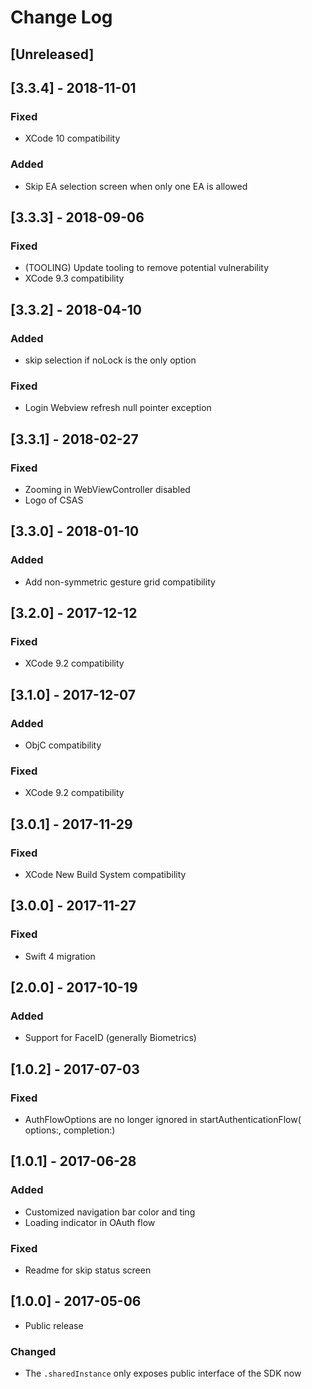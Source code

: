 # Change Log

## [Unreleased]

## [3.3.4] - 2018-11-01

### Fixed
- XCode 10 compatibility

### Added
- Skip EA selection screen when only one EA is allowed

## [3.3.3] - 2018-09-06

### Fixed
- (TOOLING) Update tooling to remove potential vulnerability
- XCode 9.3 compatibility

## [3.3.2] - 2018-04-10

### Added
- skip selection if noLock is the only option

### Fixed
- Login Webview refresh null pointer exception

## [3.3.1] - 2018-02-27

### Fixed
- Zooming in WebViewController disabled
- Logo of CSAS

## [3.3.0] - 2018-01-10

### Added 
- Add non-symmetric gesture grid compatibility

## [3.2.0] - 2017-12-12

### Fixed
- XCode 9.2 compatibility

## [3.1.0] - 2017-12-07

### Added
- ObjC compatibility

### Fixed
- XCode 9.2 compatibility

## [3.0.1] - 2017-11-29

### Fixed
- XCode New Build System compatibility

## [3.0.0] - 2017-11-27

### Fixed 
- Swift 4 migration

## [2.0.0] - 2017-10-19

### Added
- Support for FaceID (generally Biometrics)

## [1.0.2] - 2017-07-03

### Fixed 
- AuthFlowOptions are no longer ignored in startAuthenticationFlow( options:, completion:)

## [1.0.1] - 2017-06-28

### Added
- Customized navigation bar color and ting
- Loading indicator in OAuth flow

### Fixed
- Readme for skip status screen

## [1.0.0] - 2017-05-06
- Public release

### Changed
- The `.sharedInstance` only exposes public interface of the SDK now

